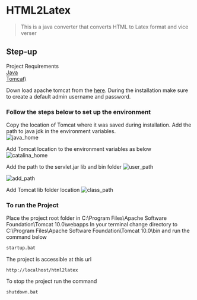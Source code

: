# HTML2Latex
> This is a java converter that converts HTML to Latex format and vice verser

## Step-up
Project Requirements\
[Java](https://www.oracle.com/java/technologies/javase/javase-jdk8-downloads.html)\
[Tomcat](https://tomcat.apache.org/download-10.cgi)\

Down load apache tomcat from the [here](https://tomcat.apache.org/download-10.cgi). During the installation make sure to create a default admin username and password.
### Follow the steps below to set up the environment
Copy the location of Tomcat where it was saved during installation.
Add the path to java jdk in the environment variables.\
![java_home](https://user-images.githubusercontent.com/32780232/117436960-6c702f00-aee4-11eb-8592-6e6d6657bea2.png)

Add Tomcat location to the environment variables as below
![catalina_home](https://user-images.githubusercontent.com/32780232/117437003-772ac400-aee4-11eb-9027-60ae42cac9d4.png) 

Add the path to the servlet.jar lib and bin folder
![user_path](https://user-images.githubusercontent.com/32780232/117437026-801b9580-aee4-11eb-8515-48c9f5764143.png)

![add_path](https://user-images.githubusercontent.com/32780232/117437048-89a4fd80-aee4-11eb-9b27-e141be725777.png)

Add Tomcat lib folder location
![class_path](https://user-images.githubusercontent.com/32780232/117437055-8dd11b00-aee4-11eb-8494-7f4a948f51f3.png)
### To run the Project
Place the project root folder in C:\Program Files\Apache Software Foundation\Tomcat 10.0\webapps 
In your terminal change directory to C:\Program Files\Apache Software Foundation\Tomcat 10.0\bin and run the command below
```bash
startup.bat
```
The project is accessible at this url
```
http://localhost/html2latex
```
To stop the project run the command
```bash
shutdown.bat
```